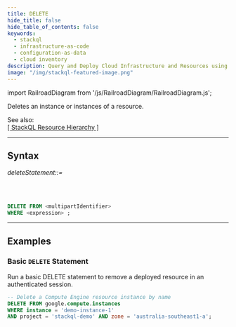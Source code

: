 ```yaml
---
title: DELETE
hide_title: false
hide_table_of_contents: false
keywords:
  - stackql
  - infrastructure-as-code
  - configuration-as-data
  - cloud inventory
description: Query and Deploy Cloud Infrastructure and Resources using SQL
image: "/img/stackql-featured-image.png"
---
```

import RailroadDiagram from '/js/RailroadDiagram/RailroadDiagram.js';

Deletes an instance or instances of a resource. 

See also:  
[[ StackQL Resource Hierarchy ]](/docs/getting-started/resource-hierarchy)

* * * 

## Syntax

*deleteStatement::=*

<RailroadDiagram 
type="delete"
/>

&nbsp;  
&nbsp;  

```sql
DELETE FROM <multipartIdentifier>
WHERE <expression> ;
```

* * *

## Examples

### Basic `DELETE` Statement
Run a basic DELETE statement to remove a deployed resource in an authenticated session.

```sql
-- Delete a Compute Engine resource instance by name
DELETE FROM google.compute.instances 
WHERE instance = 'demo-instance-1' 
AND project = 'stackql-demo' AND zone = 'australia-southeast1-a';
```




